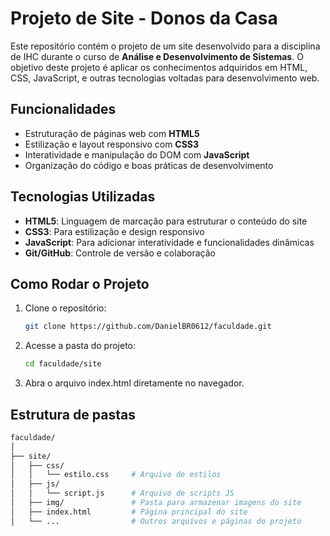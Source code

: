 # Projeto de Site - Donos da Casa

Este repositório contém o projeto de um site desenvolvido para a disciplina de IHC durante o curso de **Análise e Desenvolvimento de Sistemas**. O objetivo deste projeto é aplicar os conhecimentos adquiridos em HTML, CSS, JavaScript, e outras tecnologias voltadas para desenvolvimento web.

## Funcionalidades

- Estruturação de páginas web com **HTML5**
- Estilização e layout responsivo com **CSS3**
- Interatividade e manipulação do DOM com **JavaScript**
- Organização do código e boas práticas de desenvolvimento

## Tecnologias Utilizadas

- **HTML5**: Linguagem de marcação para estruturar o conteúdo do site
- **CSS3**: Para estilização e design responsivo
- **JavaScript**: Para adicionar interatividade e funcionalidades dinâmicas
- **Git/GitHub**: Controle de versão e colaboração

## Como Rodar o Projeto

1. Clone o repositório:
   ```bash
   git clone https://github.com/DanielBR0612/faculdade.git
2. Acesse a pasta do projeto:
   ```bash
   cd faculdade/site
3. Abra o arquivo index.html diretamente no navegador.

## Estrutura de pastas
  ```bash
  faculdade/
│
├── site/
│   ├── css/
│   │   └── estilo.css     # Arquivo de estilos
│   ├── js/
│   │   └── script.js      # Arquivo de scripts JS
│   ├── img/               # Pasta para armazenar imagens do site
│   ├── index.html         # Página principal do site
│   └── ...                # Outros arquivos e páginas do projeto

